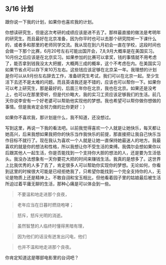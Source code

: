 ## 3/16 计划

跟你说一下我的计划，如果你也喜欢我的计划。

你想读研究生，但是这次考研的成绩应该是进不去了。那样最直接的做法是考明年的研究生。而且最好在北京准备，因为你平时也可以去那个研究院听一下课什么的，或者多和那里的老师同学交流。我从现在到六月初会一直在学校，这段时间也会做一下那个比赛，6月20号左右可能出国开会，7,8,9月大概率是在美国实习。10月份之后应该是在北京实习。如果参加的比赛可以拿奖，钱的事情就不用考虑了，能否拿到钱我没太大把握，大概两三成的概率，这个不考虑在内。在美国实习如果节省点可以存下来10万左右。这些钱应该足够在北京呆一年。我理想的计划是你可以从9月份左右辞去工作，准备研究生考试，我们可以在北京一起。至少生活下去还不是太难的问题。而且英语我还是不错的，应该也可以帮你一下。如果你可以考上研究生，那是最好的，后面三年你在北京，我也在北京。如果还是没考上，也可以在那里旁听，但是代价略大，我的实习工资应该足够我们的生活。前几天你说李安有一个好老婆可以帮助他实现他的梦想。我也希望可以帮你做你想做的事情。但是我肯定会努力做的比你更好：）

如果你不喜欢我，那计划是什么，我不知道，还没想过。

写到这里，再说一下我的看法吧。以前我觉得喜欢一个人就是让她快乐，每天都让她高兴，后来我想如果我把你的快乐当作我快乐的前提，那直接把让我自己快乐当作目标不就行了。现在我认为喜欢一个人就是让她一直保持她最迷人的地方。我最喜欢的就是你的想法和性格，所以我想让你不受生活的束缚。我偶尔会想如果你以后跟其他人一起生活，你是否能找到一个支持你大胆的想法的人，还是要为生活低头。我没办法想象有一天你要花大把的时间来赚钱生活。我真的是想多了。这世界上比我优秀的人多了去了，肯定很多人可以帮助你实现你的梦想。无论如何，你看到这里的时候很大可能是已经拒绝我了，只希望你能找到一个完全支持你的人，无论是物质上还是精神上。不敢自诩和宝玉相比，但他看着园子里的姑娘最后被生活所迫过着平庸无聊的生活，那种心痛是可以体会到一些。

>不要温和地走进那个良夜，

>老年应当在日暮时燃烧咆哮；

>怒斥，怒斥光明的消逝。

>虽然智慧的人临终时懂得黑暗有理，

>因为他们的话没有迸发出闪电，他们

>也并不温和地走进那个良夜。

你肯定知道这是哪部电影里的台词吧？
